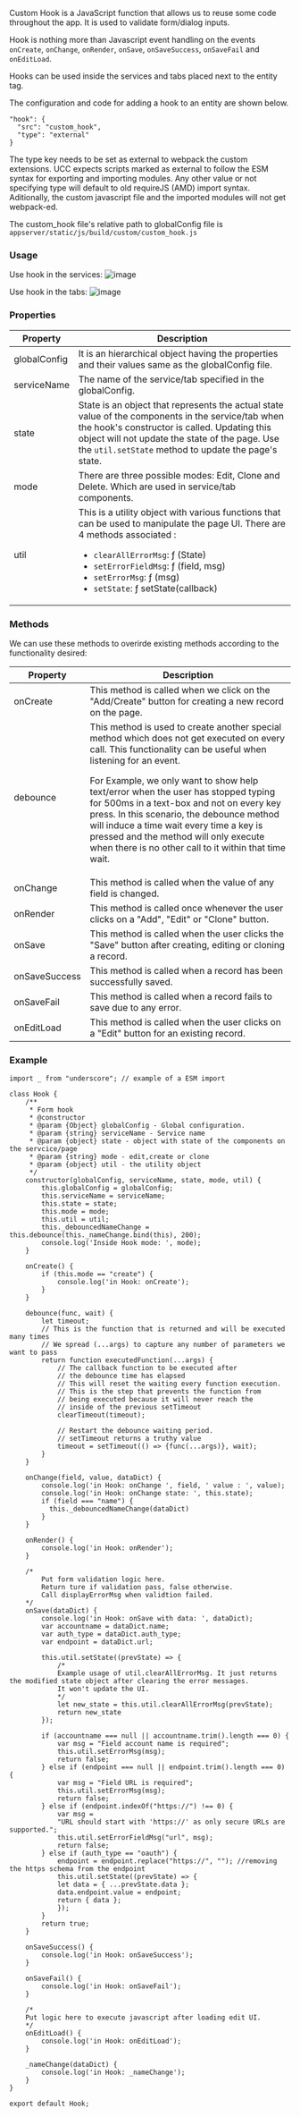 Custom Hook is a JavaScript function that allows us to reuse some code throughout the app. It is used to validate form/dialog inputs.

Hook is nothing more than Javascript event handling on the events `onCreate`, `onChange`, `onRender`, `onSave`, `onSaveSuccess`, `onSaveFail` and `onEditLoad`.

Hooks can be used inside the services and tabs placed next to the entity tag. 

The configuration and code for adding a hook to an entity are shown below. 

```
"hook": {
  "src": "custom_hook",
  "type": "external"
}
```
The type key needs to be set as external to webpack the custom extensions. UCC  expects scripts marked as external to follow the ESM syntax for exporting and importing modules. Any other value or not specifying type will default to old requireJS (AMD) import syntax. Aditionally, the custom javascript file and the imported modules will not get webpack-ed.

The custom_hook file's relative path to globalConfig file is `appserver/static/js/build/custom/custom_hook.js`

### Usage

Use hook in the services:
![image](../images/Use_Hook_in_the_services.png)

Use hook in the tabs:
![image](../images/Use_Hook_in_the_tabs.png)

### Properties

| Property          | Description |
| ----------------- | ----------- |
| globalConfig      | It is an hierarchical object having the properties and their values same as the globalConfig file. |
| serviceName       | The name of the service/tab specified in the globalConfig. |
| state             | State is an object that represents the actual state value of the components in the service/tab when the hook's constructor is called. Updating this object will not update the state of the page. Use the `util.setState` method to update the page's state. |
| mode              | There are three possible modes: Edit, Clone and Delete. Which are used in service/tab components. |
| util              | This is a utility object with various functions that can be used to manipulate the page UI. There are 4 methods associated : <ul><li>`clearAllErrorMsg`: ƒ (State)</li><li>`setErrorFieldMsg`: ƒ (field, msg)</li><li>`setErrorMsg`: ƒ (msg)</li><li>`setState`: ƒ setState(callback)</li></ul>|

### Methods

We can use these methods to overirde existing methods according to the functionality desired:

| Property          | Description |
| ----------------- | ----------- |
| onCreate      | This method is called when we click on the "Add/Create" button for creating a new record on the page. |
| debounce       | This method is used to create another special method which does not get executed on every call. This functionality can be useful when listening for an event. <p>For Example, we only want to show help text/error when the user has stopped typing for 500ms in a text-box and not on every key press.  In this scenario, the debounce method will induce a time wait every time a key is pressed and the method will only execute when there is no other call to it within that time wait.</p> |
| onChange             | This method is called when the value of any field is changed. |
| onRender              | This method is called once whenever the user clicks on a "Add", "Edit" or "Clone" button. |
| onSave              | This method is called when the user clicks the "Save" button after creating, editing or cloning a record. |
| onSaveSuccess              | This method is called when a record has been successfully saved. |
| onSaveFail              | This method is called when a record fails to save due to any error. |
| onEditLoad              | This method is called when the user clicks on a "Edit" button for an existing record. |


### Example

```
import _ from "underscore"; // example of a ESM import

class Hook {
    /**
     * Form hook
     * @constructor
     * @param {Object} globalConfig - Global configuration.
     * @param {string} serviceName - Service name
     * @param {object} state - object with state of the components on the servcice/page
     * @param {string} mode - edit,create or clone
     * @param {object} util - the utility object
     */
    constructor(globalConfig, serviceName, state, mode, util) {
        this.globalConfig = globalConfig;
        this.serviceName = serviceName;
        this.state = state;
        this.mode = mode;
        this.util = util;
        this._debouncedNameChange = this.debounce(this._nameChange.bind(this), 200);
        console.log('Inside Hook mode: ', mode);
    }

    onCreate() {
        if (this.mode == "create") {
            console.log('in Hook: onCreate');
        }
    }

    debounce(func, wait) {
        let timeout;
        // This is the function that is returned and will be executed many times
        // We spread (...args) to capture any number of parameters we want to pass
        return function executedFunction(...args) {
            // The callback function to be executed after
            // the debounce time has elapsed
            // This will reset the waiting every function execution.
            // This is the step that prevents the function from
            // being executed because it will never reach the
            // inside of the previous setTimeout
            clearTimeout(timeout);

            // Restart the debounce waiting period.
            // setTimeout returns a truthy value
            timeout = setTimeout(() => {func(...args)}, wait);
        }
    }
    
    onChange(field, value, dataDict) {
        console.log('in Hook: onChange ', field, ' value : ', value);
        console.log('in Hook: onChange state: ', this.state);
        if (field === "name") {
          this._debouncedNameChange(dataDict)
        }
    }

    onRender() {
        console.log('in Hook: onRender');
    }

    /* 
        Put form validation logic here.
        Return ture if validation pass, false otherwise.
        Call displayErrorMsg when validtion failed.
    */
    onSave(dataDict) {
        console.log('in Hook: onSave with data: ', dataDict);
        var accountname = dataDict.name;
        var auth_type = dataDict.auth_type;
        var endpoint = dataDict.url;
        
        this.util.setState((prevState) => {
            /*
            Example usage of util.clearAllErrorMsg. It just returns the modified state object after clearing the error messages.
            It won't update the UI.
            */
            let new_state = this.util.clearAllErrorMsg(prevState);
            return new_state
        });

        if (accountname === null || accountname.trim().length === 0) {
            var msg = "Field account name is required";
            this.util.setErrorMsg(msg);
            return false;
        } else if (endpoint === null || endpoint.trim().length === 0) {
            var msg = "Field URL is required";
            this.util.setErrorMsg(msg);
            return false;
        } else if (endpoint.indexOf("https://") !== 0) {
            var msg =
            "URL should start with 'https://' as only secure URLs are supported.";
            this.util.setErrorFieldMsg("url", msg);
            return false;
        } else if (auth_type == "oauth") {
            endpoint = endpoint.replace("https://", ""); //removing the https schema from the endpoint
            this.util.setState((prevState) => {
            let data = { ...prevState.data };
            data.endpoint.value = endpoint;
            return { data };
            });
        }
        return true;
    }

    onSaveSuccess() {
        console.log('in Hook: onSaveSuccess');
    }

    onSaveFail() {
        console.log('in Hook: onSaveFail');
    }

    /*
    Put logic here to execute javascript after loading edit UI.
    */
    onEditLoad() {
        console.log('in Hook: onEditLoad');
    }

    _nameChange(dataDict) {
        console.log('in Hook: _nameChange');            
    }
}

export default Hook;
```
